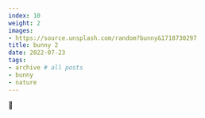 ```yaml
---
index: 10
weight: 2
images:
- https://source.unsplash.com/random?bunny&1718730297
title: bunny 2
date: 2022-07-23
tags:
- archive # all posts
- bunny
- nature
---
```


🐰